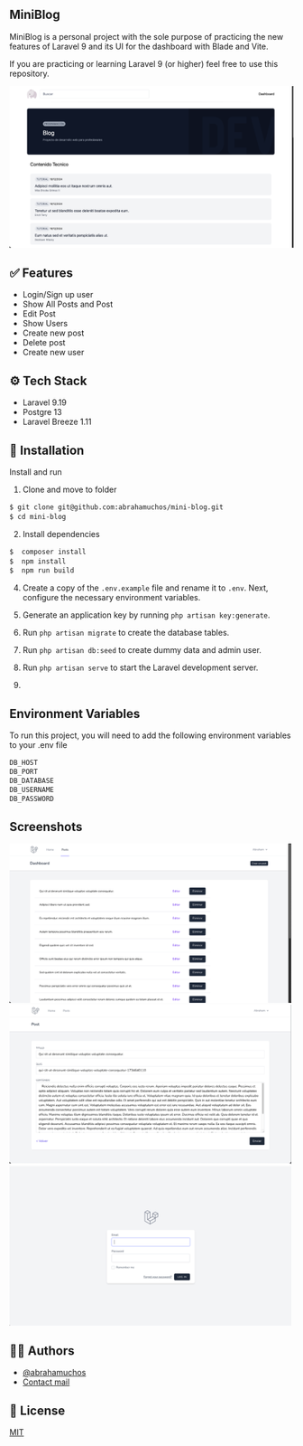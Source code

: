 ## MiniBlog
MiniBlog is a personal project with the sole purpose of practicing the new features of Laravel 9 and its UI for the dashboard with Blade and Vite.

If you are practicing or learning Laravel 9 (or higher) feel free to use this repository.

<img src="/docs/Screen%20Shot%202024-12-19%20at%2016.29.10.png" alt="guest" width="auto"/>


## ✅ Features
- Login/Sign up user
- Show All Posts and Post
- Edit Post
- Show Users
- Create new post
- Delete post
- Create new user

## ⚙️ Tech Stack

- Laravel 9.19
- Postgre 13
- Laravel Breeze 1.11


## 💾 Installation

Install and run

1. Clone and move to folder
```bash
$ git clone git@github.com:abrahamuchos/mini-blog.git
$ cd mini-blog
```

2. Install dependencies
```bash
$  composer install
$  npm install
$  npm run build
```

4. Create a copy of the `.env.example` file and rename it to `.env`. Next, configure the necessary environment variables.

5. Generate an application key by running `php artisan key:generate`.

6. Run `php artisan migrate` to create the database tables.

7. Run `php artisan db:seed` to create dummy data and admin user.
8. Run `php artisan serve` to start the Laravel development server.
9. 
## Environment Variables

To run this project, you will need to add the following environment variables to your .env file

```
DB_HOST
DB_PORT
DB_DATABASE
DB_USERNAME
DB_PASSWORD
```

## Screenshots
<img src="/docs/Screen%20Shot%202024-12-19%20at%2016.29.20.png" alt="drawing" width="500px"/>
<img src="/docs/Screen%20Shot%202024-12-19%20at%2016.29.30.png" alt="login" width="500px"/>
<img src="/docs/Screen%20Shot%202024-12-19%20at%2016.29.51.png" alt="edit" width="500px"/>


## 🧑‍💻 Authors

- [@abrahamuchos](https://github.com/abrahamuchos)
- [Contact mail](mailto:j.abraham29@gmail.com)


## 📄 License

[MIT](https://choosealicense.com/licenses/mit/)
